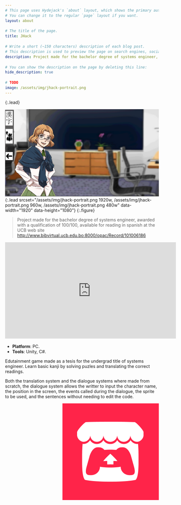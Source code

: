 ```yaml
---
# This page uses Hydejack's `about` layout, which shows the primary author's picture and about text at the top.
# You can change it to the regular `page` layout if you want.
layout: about

# The title of the page.
title: JHack

# Write a short (~150 characters) description of each blog post.
# This description is used to preview the page on search engines, social media, etc.
description: Project made for the bachelor degree of systems engineer, awarded with a qualification of 100/100.

# You can show the description on the page by deleting this line:
hide_description: true

# TODO
image: /assets/img/jhack-portrait.png
---
```

{:.lead}

![Screenshot](/assets/img/jhack-portrait.png){:.lead srcset="/assets/img/jhack-portrait.png 1920w, /assets/img/jhack-portrait.png 960w, /assets/img/jhack-portrait.png 480w" data-width="1920" data-height="1080"}
{:.figure}

> Project made for the bachelor degree of systems engineer, awarded with a qualification of 100/100, available for reading in spanish at the UCB web site http://www.bibvirtual.ucb.edu.bo:8000/opac/Record/101006186

<iframe width="560" height="315" src="https://www.youtube.com/embed/5diwIS62Ngg" title="YouTube video player" frameborder="0" allow="accelerometer; autoplay; clipboard-write; encrypted-media; gyroscope; picture-in-picture; web-share" allowfullscreen></iframe>

<ul>
  <li><b id="notice">Platform</b>: PC.</li>
  <li><b id="notice">Tools</b>: Unity, C#.</li>
</ul>

<p>Edutainment game made as a tesis for the undergrad title of systems engineer. Learn basic kanji by solving puzles and translating the correct readings.</p>

<p>Both the translation system and the dialogue systems where made from scratch, the dialogue system allows the writter to input the character name, the position in the screen, the events called during the dialogue, the sprite to be used, and the sentences without needing to edit the code.</p>

<div>
  <a class="imgclass" href="https://github.com/ZLTM/japanese_teaching_game" target="_blank">
    <img align="right" class="game-social" src="/assets/img/itch-small.png"/>
  </a>
</div>
